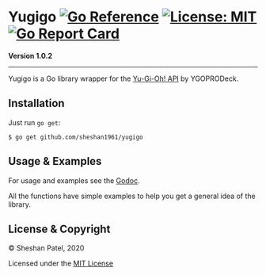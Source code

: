 # Yugigo [![Go Reference](https://pkg.go.dev/badge/github.com/FruitPunchSamurai1961/yugigo.svg)](https://pkg.go.dev/github.com/FruitPunchSamurai1961/yugigo) [![License: MIT](https://img.shields.io/badge/License-MIT-yellow.svg)](https://github.com/Fruit-Punch-Samurai-1961/yugigo/blob/master/LICENSE) [![Go Report Card](https://goreportcard.com/badge/github.com/FruitPunchSamurai1961/yugigo)](https://goreportcard.com/report/github.com/FruitPunchSamurai1961/yugigo)

**Version 1.0.2**
________________________________________________________

Yugigo is a Go library wrapper for the [Yu-Gi-Oh! API](https://db.ygoprodeck.com/api-guide/) by YGOPRODeck.

## Installation

Just run `go get`:

```
$ go get github.com/sheshan1961/yugigo
```

## Usage & Examples

For usage and examples see the [Godoc](https://pkg.go.dev/github.com/FruitPunchSamurai1961/yugigo).

All the functions have simple examples to help you get a general idea of the library.

## License & Copyright

© Sheshan Patel, 2020

Licensed under the [MIT License](https://github.com/Fruit-Punch-Samurai-1961/yugigo/blob/master/LICENSE)
